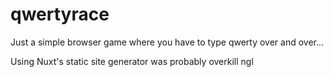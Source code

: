 # qwertyrace

Just a simple browser game where you have to type qwerty over and over...

Using Nuxt's static site generator was probably overkill ngl
